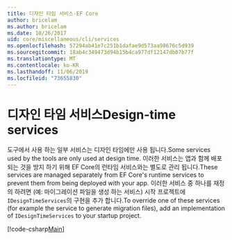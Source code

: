 ```yaml
---
title: 디자인 타임 서비스-EF Core
author: bricelam
ms.author: bricelam
ms.date: 10/26/2017
uid: core/miscellaneous/cli/services
ms.openlocfilehash: 57294ab41e7c251b1dafae9d573aa98676c5d939
ms.sourcegitcommit: 18ab4c349473d94b15b4ca977df12147db07b77f
ms.translationtype: MT
ms.contentlocale: ko-KR
ms.lasthandoff: 11/06/2019
ms.locfileid: "73655830"
---
```

# <a name="design-time-services"></a><span data-ttu-id="a4c46-102">디자인 타임 서비스</span><span class="sxs-lookup"><span data-stu-id="a4c46-102">Design-time services</span></span>

<span data-ttu-id="a4c46-103">도구에서 사용 하는 일부 서비스는 디자인 타임에만 사용 됩니다.</span><span class="sxs-lookup"><span data-stu-id="a4c46-103">Some services used by the tools are only used at design time.</span></span> <span data-ttu-id="a4c46-104">이러한 서비스는 앱과 함께 배포 되는 것을 방지 하기 위해 EF Core의 런타임 서비스와는 별도로 관리 됩니다.</span><span class="sxs-lookup"><span data-stu-id="a4c46-104">These services are managed separately from EF Core's runtime services to prevent them from being deployed with your app.</span></span> <span data-ttu-id="a4c46-105">이러한 서비스 중 하나를 재정의 하려면 (예: 마이그레이션 파일을 생성 하는 서비스) 시작 프로젝트에 `IDesignTimeServices`의 구현을 추가 합니다.</span><span class="sxs-lookup"><span data-stu-id="a4c46-105">To override one of these services (for example the service to generate migration files), add an implementation of `IDesignTimeServices` to your startup project.</span></span>

[!code-csharp[Main](../../../../samples/core/Miscellaneous/CommandLine/DesignTimeServices.cs)]
